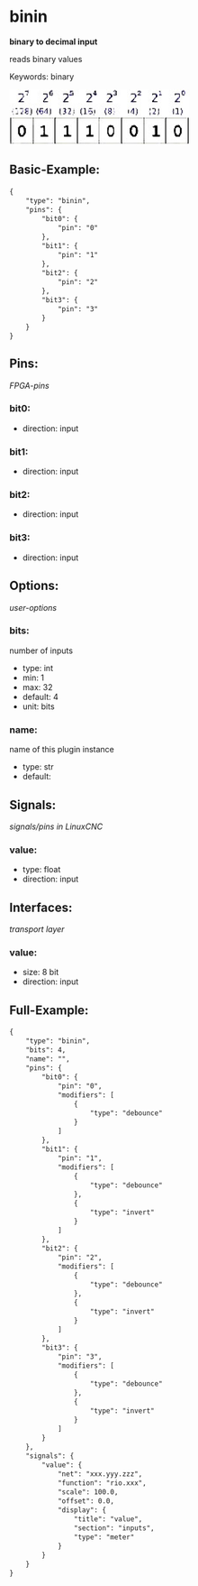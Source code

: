 # binin
**binary to decimal input**

reads binary values

Keywords: binary


![image.png](image.png)

## Basic-Example:
```
{
    "type": "binin",
    "pins": {
        "bit0": {
            "pin": "0"
        },
        "bit1": {
            "pin": "1"
        },
        "bit2": {
            "pin": "2"
        },
        "bit3": {
            "pin": "3"
        }
    }
}
```

## Pins:
*FPGA-pins*
### bit0:

 * direction: input

### bit1:

 * direction: input

### bit2:

 * direction: input

### bit3:

 * direction: input


## Options:
*user-options*
### bits:
number of inputs

 * type: int
 * min: 1
 * max: 32
 * default: 4
 * unit: bits

### name:
name of this plugin instance

 * type: str
 * default: 


## Signals:
*signals/pins in LinuxCNC*
### value:

 * type: float
 * direction: input


## Interfaces:
*transport layer*
### value:

 * size: 8 bit
 * direction: input


## Full-Example:
```
{
    "type": "binin",
    "bits": 4,
    "name": "",
    "pins": {
        "bit0": {
            "pin": "0",
            "modifiers": [
                {
                    "type": "debounce"
                }
            ]
        },
        "bit1": {
            "pin": "1",
            "modifiers": [
                {
                    "type": "debounce"
                },
                {
                    "type": "invert"
                }
            ]
        },
        "bit2": {
            "pin": "2",
            "modifiers": [
                {
                    "type": "debounce"
                },
                {
                    "type": "invert"
                }
            ]
        },
        "bit3": {
            "pin": "3",
            "modifiers": [
                {
                    "type": "debounce"
                },
                {
                    "type": "invert"
                }
            ]
        }
    },
    "signals": {
        "value": {
            "net": "xxx.yyy.zzz",
            "function": "rio.xxx",
            "scale": 100.0,
            "offset": 0.0,
            "display": {
                "title": "value",
                "section": "inputs",
                "type": "meter"
            }
        }
    }
}
```
